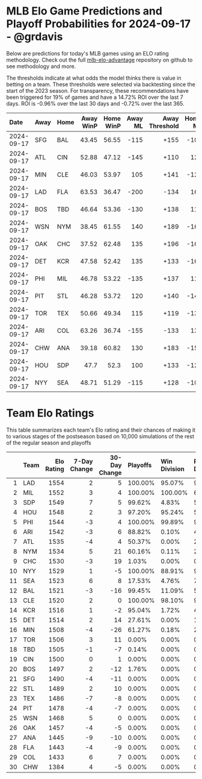 # MLB Elo Game Predictions and Playoff Probabilities for 2024-09-17 - @grdavis
Below are predictions for today's MLB games using an ELO rating methodology. Check out the full [mlb-elo-advantage](https://github.com/grdavis/mlb-elo-advantage) repository on github to see methodology and more.

The thresholds indicate at what odds the model thinks there is value in betting on a team. These thresholds were selected via backtesting since the start of the 2023 season. For transparency, these recommendations have been triggered for 19% of games and have a 14.72% ROI over the last 7 days. ROI is -0.96% over the last 30 days and -0.72% over the last 365.

| Date       | Away   | Home   |   Away WinP |   Home WinP |   Away ML |   Away Threshold |   Home ML |   Home Threshold |
|:-----------|:-------|:-------|------------:|------------:|----------:|-----------------:|----------:|-----------------:|
| 2024-09-17 | SFG    | BAL    |       43.45 |       56.55 |      -115 |             +155 |      -105 |             -104 |
| 2024-09-17 | ATL    | CIN    |       52.88 |       47.12 |      -145 |             +110 |       120 |             +136 |
| 2024-09-17 | MIN    | CLE    |       46.03 |       53.97 |       105 |             +141 |      -125 |             +106 |
| 2024-09-17 | LAD    | FLA    |       63.53 |       36.47 |      -200 |             -134 |       165 |             +204 |
| 2024-09-17 | BOS    | TBD    |       46.64 |       53.36 |      -130 |             +138 |       110 |             +108 |
| 2024-09-17 | WSN    | NYM    |       38.45 |       61.55 |       140 |             +189 |      -165 |             -124 |
| 2024-09-17 | OAK    | CHC    |       37.52 |       62.48 |       135 |             +196 |      -160 |             -129 |
| 2024-09-17 | DET    | KCR    |       47.58 |       52.42 |       135 |             +133 |      -160 |             +112 |
| 2024-09-17 | PHI    | MIL    |       46.78 |       53.22 |      -135 |             +137 |       115 |             +109 |
| 2024-09-17 | PIT    | STL    |       46.28 |       53.72 |       120 |             +140 |      -145 |             +107 |
| 2024-09-17 | TOR    | TEX    |       50.66 |       49.34 |       115 |             +119 |      -135 |             +125 |
| 2024-09-17 | ARI    | COL    |       63.26 |       36.74 |      -155 |             -133 |       130 |             +202 |
| 2024-09-17 | CHW    | ANA    |       39.18 |       60.82 |       130 |             +183 |      -155 |             -121 |
| 2024-09-17 | HOU    | SDP    |       47.7  |       52.3  |       100 |             +133 |      -120 |             +112 |
| 2024-09-17 | NYY    | SEA    |       48.71 |       51.29 |      -115 |             +128 |      -105 |             +116 |

# Team Elo Ratings
This table summarizes each team's Elo rating and their chances of making it to various stages of the postseason based on 10,000 simulations of the rest of the regular season and playoffs

|    | Team   |   Elo Rating |   7-Day Change |   30-Day Change | Playoffs   | Win Division   | Reach Div. Rd.   | Reach CS   | Reach WS   | Win WS   |
|---:|:-------|-------------:|---------------:|----------------:|:-----------|:---------------|:-----------------|:-----------|:-----------|:---------|
|  1 | LAD    |         1554 |              2 |               5 | 100.00%    | 95.07%         | 95.05%           | 50.57%     | 26.85%     | 16.17%   |
|  2 | MIL    |         1552 |              3 |               4 | 100.00%    | 100.00%        | 65.80%           | 33.18%     | 17.19%     | 10.17%   |
|  3 | SDP    |         1549 |              7 |               5 | 99.62%     | 4.83%          | 55.53%           | 27.52%     | 13.61%     | 7.41%    |
|  4 | HOU    |         1548 |              2 |               3 | 97.20%     | 95.24%         | 59.85%           | 34.02%     | 19.06%     | 9.42%    |
|  5 | PHI    |         1544 |             -3 |               4 | 100.00%    | 99.89%         | 93.63%           | 47.10%     | 22.74%     | 12.93%   |
|  6 | ARI    |         1542 |             -3 |               6 | 88.82%     | 0.10%          | 40.77%           | 19.49%     | 9.47%      | 5.09%    |
|  7 | ATL    |         1535 |             -4 |               4 | 50.37%     | 0.00%          | 21.75%           | 9.66%      | 4.36%      | 2.19%    |
|  8 | NYM    |         1534 |              5 |              21 | 60.16%     | 0.11%          | 27.01%           | 12.31%     | 5.69%      | 2.90%    |
|  9 | CHC    |         1530 |             -3 |              19 | 1.03%      | 0.00%          | 0.46%            | 0.17%      | 0.09%      | 0.04%    |
| 10 | NYY    |         1529 |              1 |              -5 | 100.00%    | 88.91%         | 95.07%           | 49.84%     | 26.41%     | 12.03%   |
| 11 | SEA    |         1523 |              6 |               8 | 17.53%     | 4.76%          | 7.84%            | 3.74%      | 1.83%      | 0.66%    |
| 12 | BAL    |         1521 |             -3 |             -16 | 99.45%     | 11.09%         | 58.46%           | 27.84%     | 13.49%     | 5.50%    |
| 13 | CLE    |         1520 |              2 |               0 | 100.00%    | 98.10%         | 97.97%           | 46.93%     | 22.08%     | 8.96%    |
| 14 | KCR    |         1516 |              1 |              -2 | 95.04%     | 1.72%          | 44.30%           | 21.03%     | 9.37%      | 3.81%    |
| 15 | DET    |         1514 |              2 |              14 | 27.61%     | 0.00%          | 11.29%           | 5.32%      | 2.46%      | 0.90%    |
| 16 | MIN    |         1508 |             -4 |             -26 | 61.27%     | 0.18%          | 24.52%           | 11.02%     | 5.19%      | 1.78%    |
| 17 | TOR    |         1506 |              3 |              11 | 0.00%      | 0.00%          | 0.00%            | 0.00%      | 0.00%      | 0.00%    |
| 18 | TBD    |         1505 |             -1 |              -7 | 0.14%      | 0.00%          | 0.06%            | 0.03%      | 0.01%      | 0.00%    |
| 19 | CIN    |         1500 |              0 |               1 | 0.00%      | 0.00%          | 0.00%            | 0.00%      | 0.00%      | 0.00%    |
| 20 | BOS    |         1497 |              2 |             -12 | 1.76%      | 0.00%          | 0.64%            | 0.23%      | 0.10%      | 0.04%    |
| 21 | SFG    |         1490 |             -4 |             -11 | 0.00%      | 0.00%          | 0.00%            | 0.00%      | 0.00%      | 0.00%    |
| 22 | STL    |         1489 |              2 |              10 | 0.00%      | 0.00%          | 0.00%            | 0.00%      | 0.00%      | 0.00%    |
| 23 | TEX    |         1486 |             -7 |              -8 | 0.00%      | 0.00%          | 0.00%            | 0.00%      | 0.00%      | 0.00%    |
| 24 | PIT    |         1478 |             -4 |              -7 | 0.00%      | 0.00%          | 0.00%            | 0.00%      | 0.00%      | 0.00%    |
| 25 | WSN    |         1468 |              5 |               0 | 0.00%      | 0.00%          | 0.00%            | 0.00%      | 0.00%      | 0.00%    |
| 26 | OAK    |         1457 |             -4 |              -5 | 0.00%      | 0.00%          | 0.00%            | 0.00%      | 0.00%      | 0.00%    |
| 27 | ANA    |         1445 |             -9 |             -10 | 0.00%      | 0.00%          | 0.00%            | 0.00%      | 0.00%      | 0.00%    |
| 28 | FLA    |         1443 |             -4 |              -9 | 0.00%      | 0.00%          | 0.00%            | 0.00%      | 0.00%      | 0.00%    |
| 29 | COL    |         1433 |              6 |               7 | 0.00%      | 0.00%          | 0.00%            | 0.00%      | 0.00%      | 0.00%    |
| 30 | CHW    |         1384 |              4 |              -5 | 0.00%      | 0.00%          | 0.00%            | 0.00%      | 0.00%      | 0.00%    |